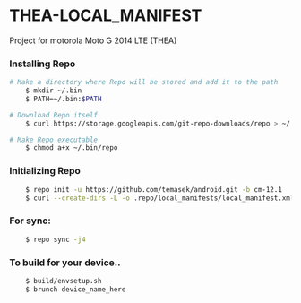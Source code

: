 THEA-LOCAL_MANIFEST
========================
Project for motorola Moto G 2014 LTE (THEA)

### Installing Repo ###
```bash
# Make a directory where Repo will be stored and add it to the path
    $ mkdir ~/.bin
    $ PATH=~/.bin:$PATH

# Download Repo itself
    $ curl https://storage.googleapis.com/git-repo-downloads/repo > ~/.bin/repo

# Make Repo executable
    $ chmod a+x ~/.bin/repo
```

### Initializing Repo ###
```bash
    $ repo init -u https://github.com/temasek/android.git -b cm-12.1
    $ curl --create-dirs -L -o .repo/local_manifests/local_manifest.xml -O -L https://raw.githubusercontent.com/RolanDroid/local_manifest/Temasek-5.1/local_manifest.xml
```
### For sync: ###
```bash
    $ repo sync -j4
```
### To build for your device.. ###
```bash
    $ build/envsetup.sh
    $ brunch device_name_here
```


